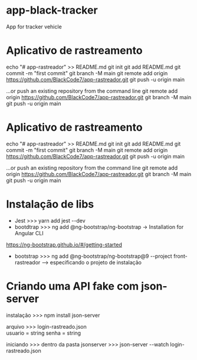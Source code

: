 # app-black-tracker
App for tracker vehicle

# Aplicativo de rastreamento

echo "# app-rastreador" >> README.md
git init
git add README.md
git commit -m "first commit"
git branch -M main
git remote add origin https://github.com/BlackCode7/app-rastreador.git
git push -u origin main


…or push an existing repository from the command line
git remote add origin https://github.com/BlackCode7/app-rastreador.git
git branch -M main
git push -u origin main



# Aplicativo de rastreamento

echo "# app-rastreador" >> README.md
git init
git add README.md
git commit -m "first commit"
git branch -M main
git remote add origin https://github.com/BlackCode7/app-rastreador.git
git push -u origin main


…or push an existing repository from the command line
git remote add origin https://github.com/BlackCode7/app-rastreador.git
git branch -M main
git push -u origin main

# Instalação de libs
- Jest >>> yarn add jest --dev
- bootdtrap >>> ng add @ng-bootstrap/ng-bootstrap -> Installation for Angular CLI

https://ng-bootstrap.github.io/#/getting-started
- bootstrap >>> ng add @ng-bootstrap/ng-bootstrap@9 --project front-rastreador --> especificando o projeto de instalação


# Criando uma API fake com json-server 

instalação >>> npm install json-server

arquivo >>> login-rastreado.json   
                usuario = string 
                senha = string  

iniciando >>> dentro da pasta jsonserver >>> json-server --watch login-rastreado.json
